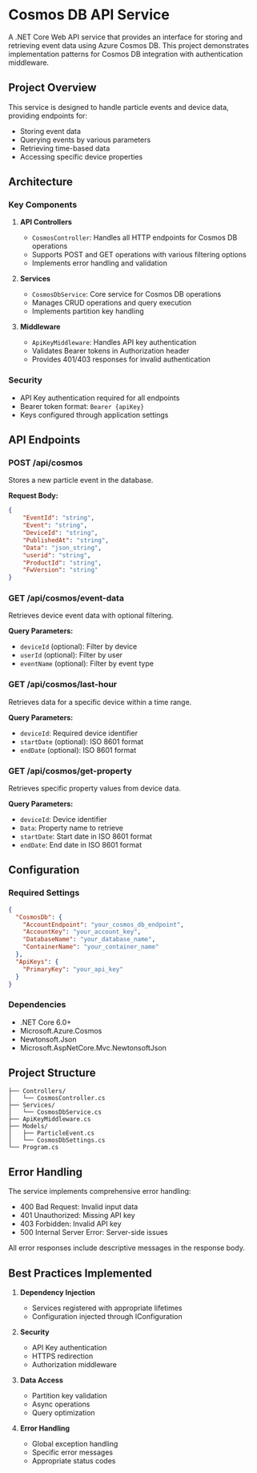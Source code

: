 # Cosmos DB API Service

A .NET Core Web API service that provides an interface for storing and retrieving event data using Azure Cosmos DB. This project demonstrates implementation patterns for Cosmos DB integration with authentication middleware.

## Project Overview

This service is designed to handle particle events and device data, providing endpoints for:
- Storing event data
- Querying events by various parameters
- Retrieving time-based data
- Accessing specific device properties

## Architecture

### Key Components

1. **API Controllers**
   - `CosmosController`: Handles all HTTP endpoints for Cosmos DB operations
   - Supports POST and GET operations with various filtering options
   - Implements error handling and validation

2. **Services**
   - `CosmosDbService`: Core service for Cosmos DB operations
   - Manages CRUD operations and query execution
   - Implements partition key handling

3. **Middleware**
   - `ApiKeyMiddleware`: Handles API key authentication
   - Validates Bearer tokens in Authorization header
   - Provides 401/403 responses for invalid authentication

### Security

- API Key authentication required for all endpoints
- Bearer token format: `Bearer {apiKey}`
- Keys configured through application settings

## API Endpoints

### POST /api/cosmos
Stores a new particle event in the database.

**Request Body:**
```json
{
    "EventId": "string",
    "Event": "string",
    "DeviceId": "string",
    "PublishedAt": "string",
    "Data": "json_string",
    "userid": "string",
    "ProductId": "string",
    "FwVersion": "string"
}
```

### GET /api/cosmos/event-data
Retrieves device event data with optional filtering.

**Query Parameters:**
- `deviceId` (optional): Filter by device
- `userId` (optional): Filter by user
- `eventName` (optional): Filter by event type

### GET /api/cosmos/last-hour
Retrieves data for a specific device within a time range.

**Query Parameters:**
- `deviceId`: Required device identifier
- `startDate` (optional): ISO 8601 format
- `endDate` (optional): ISO 8601 format

### GET /api/cosmos/get-property
Retrieves specific property values from device data.

**Query Parameters:**
- `deviceId`: Device identifier
- `Data`: Property name to retrieve
- `startDate`: Start date in ISO 8601 format
- `endDate`: End date in ISO 8601 format

## Configuration

### Required Settings

```json
{
  "CosmosDb": {
    "AccountEndpoint": "your_cosmos_db_endpoint",
    "AccountKey": "your_account_key",
    "DatabaseName": "your_database_name",
    "ContainerName": "your_container_name"
  },
  "ApiKeys": {
    "PrimaryKey": "your_api_key"
  }
}
```

### Dependencies

- .NET Core 6.0+
- Microsoft.Azure.Cosmos
- Newtonsoft.Json
- Microsoft.AspNetCore.Mvc.NewtonsoftJson

## Project Structure

```
├── Controllers/
│   └── CosmosController.cs
├── Services/
│   └── CosmosDbService.cs
├── ApiKeyMiddleware.cs
├── Models/
│   ├── ParticleEvent.cs
│   └── CosmosDbSettings.cs
└── Program.cs
```

## Error Handling

The service implements comprehensive error handling:

- 400 Bad Request: Invalid input data
- 401 Unauthorized: Missing API key
- 403 Forbidden: Invalid API key
- 500 Internal Server Error: Server-side issues

All error responses include descriptive messages in the response body.

## Best Practices Implemented

1. **Dependency Injection**
   - Services registered with appropriate lifetimes
   - Configuration injected through IConfiguration

2. **Security**
   - API Key authentication
   - HTTPS redirection
   - Authorization middleware

3. **Data Access**
   - Partition key validation
   - Async operations
   - Query optimization

4. **Error Handling**
   - Global exception handling
   - Specific error messages
   - Appropriate status codes
